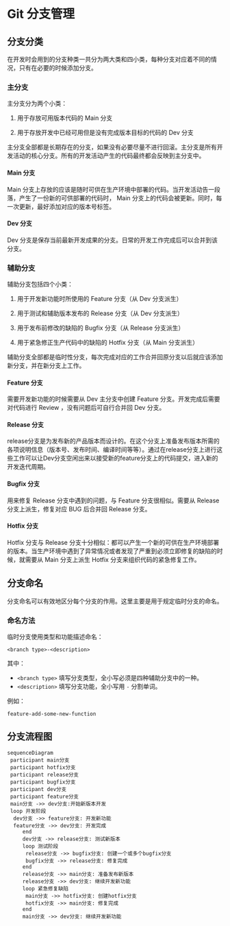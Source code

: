 # Git 分支管理

## 分支分类

在开发时会用到的分支种类一共分为两大类和四小类，每种分支对应着不同的情况，只有在必要的时候添加分支。

### 主分支

主分支分为两个小类：

1. 用于存放可用版本代码的 Main 分支

2. 用于存放开发中已经可用但是没有完成版本目标的代码的 Dev 分支

主分支全部都是长期存在的分支，如果没有必要尽量不进行回滚。主分支是所有开发活动的核心分支。所有的开发活动产生的代码最终都会反映到主分支中。

#### Main 分支

Main 分支上存放的应该是随时可供在生产环境中部署的代码。当开发活动告一段落，产生了一份新的可供部署的代码时， Main 分支上的代码会被更新。同时，每一次更新，最好添加对应的版本号标签。

#### Dev 分支

Dev 分支是保存当前最新开发成果的分支。日常的开发工作完成后可以合并到该分支。

### 辅助分支

辅助分支包括四个小类：

1. 用于开发新功能时所使用的 Feature 分支（从 Dev 分支派生）

2. 用于测试和辅助版本发布的 Release 分支（从 Dev 分支派生）

3. 用于发布前修改的缺陷的 Bugfix 分支（从 Release 分支派生）

4. 用于紧急修正生产代码中的缺陷的 Hotfix 分支（从 Main 分支派生）

辅助分支全部都是临时性分支，每次完成对应的工作合并回原分支以后就应该添加新分支，并在新分支上工作。

#### Feature 分支

需要开发新功能的时候需要从 Dev 主分支中创建 Feature 分支。开发完成后需要对代码进行 Review ，没有问题后可自行合并回 Dev 分支。

#### Release 分支

release分支是为发布新的产品版本而设计的。在这个分支上准备发布版本所需的各项说明信息（版本号、发布时间、编译时间等等）。通过在release分支上进行这些工作可以让Dev分支空闲出来以接受新的feature分支上的代码提交，进入新的开发迭代周期。

#### Bugfix 分支

用来修复 Release 分支中遇到的问题，与 Feature 分支很相似。需要从 Release 分支上派生，修复对应 BUG 后合并回 Release 分支。

#### Hotfix 分支

Hotfix 分支与 Release 分支十分相似：都可以产生一个新的可供在生产环境部署的版本。当生产环境中遇到了异常情况或者发现了严重到必须立即修复的缺陷的时候，就需要从 Main 分支上派生 Hotfix 分支来组织代码的紧急修复工作。

## 分支命名

分支命名可以有效地区分每个分支的作用。这里主要是用于规定临时分支的命名。

### 命名方法

临时分支使用类型和功能描述命名：

```text
<branch type>-<description>
```

其中：

- `<branch type>` 填写分支类型，全小写必须是四种辅助分支中的一种。
- `<description>` 填写分支功能，全小写用 `-` 分割单词。

例如：

```text
feature-add-some-new-function
```

## 分支流程图

```mermaid
sequenceDiagram
 participant main分支
 participant hotfix分支
 participant release分支
 participant bugfix分支
 participant dev分支
 participant feature分支
 main分支 ->> dev分支:开始新版本开发
 loop 开发阶段
  dev分支 ->> feature分支: 开发新功能
  feature分支 ->> dev分支: 开发完成
     end
     dev分支 ->> release分支: 测试新版本
     loop 测试阶段
      release分支 ->> bugfix分支: 创建一个或多个bugfix分支
      bugfix分支 ->> release分支: 修复完成
     end
     release分支 ->> main分支: 准备发布新版本
     release分支 ->> dev分支: 继续开发新功能
     loop 紧急修复缺陷
      main分支 ->> hotfix分支: 创建hotfix分支
      hotfix分支 ->> main分支: 修复完成
     end
     main分支 ->> dev分支: 继续开发新功能
```
